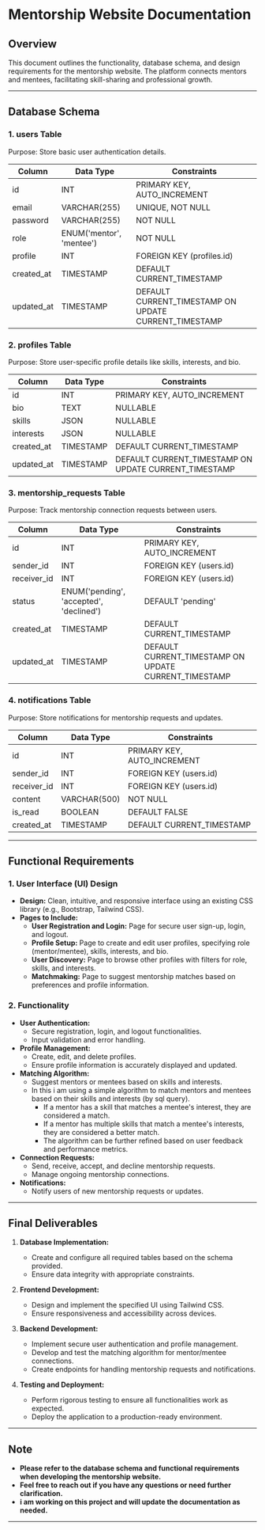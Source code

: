 # Mentorship Website Documentation

## Overview
This document outlines the functionality, database schema, and design requirements for the mentorship website. The platform connects mentors and mentees, facilitating skill-sharing and professional growth.

---

## Database Schema
### 1. **users Table**
Purpose: Store basic user authentication details.

| Column       | Data Type      | Constraints                                 |
|--------------|----------------|---------------------------------------------|
| id           | INT            | PRIMARY KEY, AUTO_INCREMENT                |
| email        | VARCHAR(255)   | UNIQUE, NOT NULL                           |
| password     | VARCHAR(255)   | NOT NULL                                   |
| role         | ENUM('mentor', 'mentee') | NOT NULL                          |
| profile      | INT            | FOREIGN KEY (profiles.id)                  |
| created_at   | TIMESTAMP      | DEFAULT CURRENT_TIMESTAMP                  |
| updated_at   | TIMESTAMP      | DEFAULT CURRENT_TIMESTAMP ON UPDATE CURRENT_TIMESTAMP |

### 2. **profiles Table**
Purpose: Store user-specific profile details like skills, interests, and bio.

| Column       | Data Type      | Constraints                                 |
|--------------|----------------|---------------------------------------------|
| id           | INT            | PRIMARY KEY, AUTO_INCREMENT                |
| bio          | TEXT           | NULLABLE                                   |
| skills       | JSON           | NULLABLE                                   |
| interests    | JSON           | NULLABLE                                   |
| created_at   | TIMESTAMP      | DEFAULT CURRENT_TIMESTAMP                  |
| updated_at   | TIMESTAMP      | DEFAULT CURRENT_TIMESTAMP ON UPDATE CURRENT_TIMESTAMP |

### 3. **mentorship_requests Table**
Purpose: Track mentorship connection requests between users.

| Column       | Data Type      | Constraints                                 |
|--------------|----------------|---------------------------------------------|
| id           | INT            | PRIMARY KEY, AUTO_INCREMENT                |
| sender_id    | INT            | FOREIGN KEY (users.id)                     |
| receiver_id  | INT            | FOREIGN KEY (users.id)                     |
| status       | ENUM('pending', 'accepted', 'declined') | DEFAULT 'pending' |
| created_at   | TIMESTAMP      | DEFAULT CURRENT_TIMESTAMP                  |
| updated_at   | TIMESTAMP      | DEFAULT CURRENT_TIMESTAMP ON UPDATE CURRENT_TIMESTAMP |

### 4. **notifications Table**
Purpose: Store notifications for mentorship requests and updates.

| Column       | Data Type      | Constraints                                 |
|--------------|----------------|---------------------------------------------|
| id           | INT            | PRIMARY KEY, AUTO_INCREMENT                |
| sender_id    | INT            | FOREIGN KEY (users.id)                     |
| receiver_id  | INT            | FOREIGN KEY (users.id)                     |
| content      | VARCHAR(500)   | NOT NULL                                   |
| is_read      | BOOLEAN        | DEFAULT FALSE                              |
| created_at   | TIMESTAMP      | DEFAULT CURRENT_TIMESTAMP                  |

---

## Functional Requirements

### 1. **User Interface (UI) Design**
- **Design:** Clean, intuitive, and responsive interface using an existing CSS library (e.g., Bootstrap, Tailwind CSS).
- **Pages to Include:**
  - **User Registration and Login:** Page for secure user sign-up, login, and logout.
  - **Profile Setup:** Page to create and edit user profiles, specifying role (mentor/mentee), skills, interests, and bio.
  - **User Discovery:** Page to browse other profiles with filters for role, skills, and interests.
  - **Matchmaking:** Page to suggest mentorship matches based on preferences and profile information.

### 2. **Functionality**
- **User Authentication:**
  - Secure registration, login, and logout functionalities.
  - Input validation and error handling.
- **Profile Management:**
  - Create, edit, and delete profiles.
  - Ensure profile information is accurately displayed and updated.
- **Matching Algorithm:**
  - Suggest mentors or mentees based on skills and interests.
  - In this i am using a simple algorithm to match mentors and mentees based on their skills and interests (by sql query).
    - If a mentor has a skill that matches a mentee's interest, they are considered a match.
    - If a mentor has multiple skills that match a mentee's interests, they are considered a better match.
    - The algorithm can be further refined based on user feedback and performance metrics.
- **Connection Requests:**
  - Send, receive, accept, and decline mentorship requests.
  - Manage ongoing mentorship connections.
- **Notifications:**
  - Notify users of new mentorship requests or updates.

---

## Final Deliverables
1. **Database Implementation:**
   - Create and configure all required tables based on the schema provided.
   - Ensure data integrity with appropriate constraints.

2. **Frontend Development:**
   - Design and implement the specified UI using Tailwind CSS.
   - Ensure responsiveness and accessibility across devices.

3. **Backend Development:**
   - Implement secure user authentication and profile management.
   - Develop and test the matching algorithm for mentor/mentee connections.
   - Create endpoints for handling mentorship requests and notifications.

4. **Testing and Deployment:**
   - Perform rigorous testing to ensure all functionalities work as expected.
   - Deploy the application to a production-ready environment.

---

## Note
- **Please refer to the database schema and functional requirements when developing the mentorship website.**
- **Feel free to reach out if you have any questions or need further clarification.**
- **i am working on this project and will update the documentation as needed.**
---

